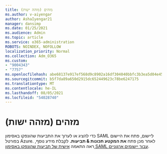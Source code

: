 ```yaml
---
title: מזהים (מזהה ישות)
ms.author: v-aiyengar
author: AshaIyengar21
manager: dansimp
ms.date: 01/25/2021
ms.audience: Admin
ms.topic: article
ms.service: o365-administration
ROBOTS: NOINDEX, NOFOLLOW
localization_priority: Normal
ms.collection: Adm_O365
ms.custom:
- "9004343"
- "7757"
ms.openlocfilehash: abe68137e917ef568d9c8902a16df304040bbfc3b3ea5d04e45a5247bd639130
ms.sourcegitcommit: b5f7da89a650d2915dc652449623c78be6247175
ms.translationtype: MT
ms.contentlocale: he-IL
ms.lasthandoff: 08/05/2021
ms.locfileid: "54028740"
---
```

# <a name="identifiers-entity-id"></a>מזהים (מזהה ישות)

כדי להציג או לערוך את התביעות שהונפקו באסימון SAML ליישום, פתח את היישום בפורטל Azure. לאחר מכן פתח **את המקטע תכונות & תביעות.** לקבלת מידע נוסף, ראה התאמה [אישית של תביעות שהונפקו באסימון SAML עבור יישומים ארגוניים](https://docs.microsoft.com/azure/active-directory/develop/active-directory-saml-claims-customization#editing-nameid).